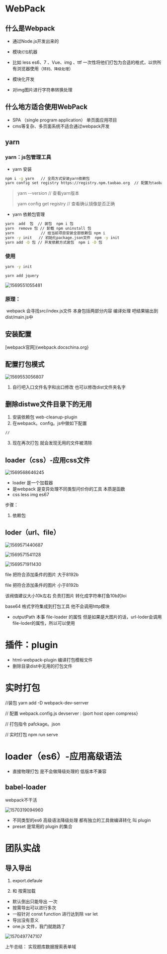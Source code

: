 # WebPack

## 什么是Webpack

+ 通过Node.js开发出来的

+ 模块`打包`机器
+ 比如 less es6、7 、Vue、img 、ttf 一次性将他们打包为合适的格式，以供所有浏览器使用（`转码、降级处理`）
+ 模块化开发
+ 对img图片进行字符串转换处理

## 什么地方适合使用WebPack

+ SPA （single program application） 单页面应用项目
+ cms等复杂、多页面系统不适合通过webpack开发

## yarn

### yarn：js包管理工具

+ yarn 安装

``` bash
npm i -g yarn   // 全局方式安装yarn依赖包
yarn config set registry https://registry.npm.taobao.org  // 配置为taobao镜像
```

> yarn  --version    // 查看yarn版本
>
> yarn config get registry  // 查看确认镜像是否正确

+ yarn 依赖包管理

``` bash
yarn  add  包  // 装包  npm i 包
yarn  remove 包 // 卸载 npm uninstall 包
yarn            // 给当前项目安装全部依赖包 npm i
yarn -y init   // 初始化package.json文件  npm -y init
yarn add -D 包 // 开发依赖方式装包  npm i -D 包
```

### 使用

``` bash
yarn -y init
```

``` bash
yarn add jquery
```

![1569551055481](WebPack.assets/1569551055481.png)

### 原理：

​	webpack 会寻找src/index.js文件 本身包括两部分内容  编译处理  吧结果输出到 dist/main.js中



## 安装配置

[webpack官网]{webpack.docschina.org}





## 配置打包模式

![1569553056807](WebPack.assets/1569553056807.png)

1. 自行吧入口文件名字和出口修改 也可以修改dist文件夹名字  



## 删除distwe文件目录下的无用

1. 安装依赖包 web-cleanup-plugin
2. 在webpack。config。js中做如下配置

``` bash
//
```

3. 现在再次打包 就会发现无用的文件被清除



## loader（css）-应用css文件

![1569568646245](WebPack.assets/1569568646245.png)

+ loader 是一个加载器
+ 是webpack 是变异处理不同类型问价你的工具 本质是函数
+ css less img es67

步骤：



1. 依赖包



## loder（url、file）

![1569571440687](WebPack.assets/1569571440687.png)

![1569571541128](WebPack.assets/1569571541128.png)

![1569571911430](WebPack.assets/1569571911430.png)

file 把符合添加条件的图片  大于8192b  

file 把符合添加条件的图片  小于8192b  

该阀值建议大小10k左右   负责打图片 转化成字符串打鱼10b的loi

 base64 格式字符集成到打包工具  他不会调用http模块

+ outputPath 本事 file-loader 的属性  但是如果是大图片的话，url-loder会调用file-loder的属性，所以可以使用





# 插件：plugin  

+ html-webpack-plugin 编译打包模板文件
+ 删除目录dist中无用的打包文件

# 实时打包

//装包  yarn add -D webpack-dev-serrver

// 配置 webpack.config.js  devserver : {port host open compress}

// 打包指令 pafckage。json

// 实时打包 npm run serve





# loader（es6）-应用高级语法

+ 直接物理打包 是不会做降级处理的 低版本不兼容

## babel-loader 

webpack不干活 

![1570319094960](WebPack.assets/1570319094960.png)

+ 不同类型的es6  高级语法降级处理 都有独立的工具做编译转化  叫 plugin
+ preset 是常用的 plugin 的集合







# 团队实战

## 导入导出

1. export.defaule

2. 和  按需加载



+ 默认倒出只能导出 一次
+ 按需导出可以进行多次
+ 一般针对 const function 进行达到除  var  let
+  导出没有意义
+ one.js  文件，我门就跑路了

![1570497747107](WebPack.assets/1570497747107.png)







上午总结：
 实现题库数据搜索表单域